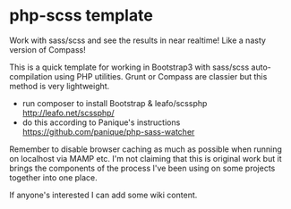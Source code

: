 # php-scss template
Work with sass/scss and see the results in near realtime! Like a nasty version of Compass!

This is a quick template for working in Bootstrap3 with sass/scss auto-compilation using PHP utilities. Grunt or Compass are classier but this method is very lightweight.

* run composer to install Bootstrap & leafo/scssphp http://leafo.net/scssphp/
* do this according to Panique's instructions https://github.com/panique/php-sass-watcher

Remember to disable browser caching as much as possible when running on localhost via MAMP etc. I'm not claiming that this is original work but it brings the components of the process I've been using on some projects together into one place.

If anyone's interested I can add some wiki content.
